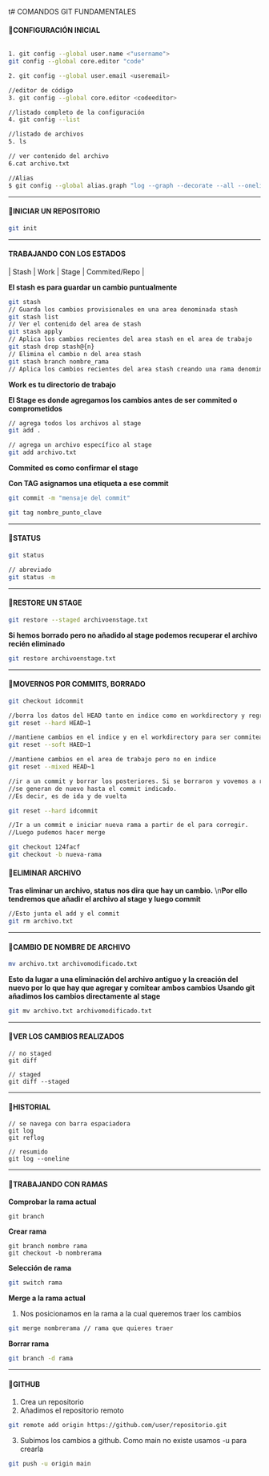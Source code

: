 t# COMANDOS GIT FUNDAMENTALES

#### 📢CONFIGURACIÓN INICIAL

```bash

1. git config --global user.name <"username">
git config --global core.editor "code"

2. git config --global user.email <useremail>

//editor de código
3. git config --global core.editor <codeeditor>

//listado completo de la configuración
4. git config --list

//listado de archivos
5. ls 

// ver contenido del archivo
6.cat archivo.txt

//Alias
$ git config --global alias.graph "log --graph --decorate --all --oneline"


```

---

#### 📢INICIAR UN REPOSITORIO

```bash
git init

```
---
#### TRABAJANDO CON LOS ESTADOS

| Stash | Work | Stage | Commited/Repo |

**El stash es para guardar un cambio puntualmente**

```bash
git stash
// Guarda los cambios provisionales en una area denominada stash
git stash list
// Ver el contenido del area de stash
git stash apply
// Aplica los cambios recientes del area stash en el area de trabajo
git stash drop stash@{n}
// Elimina el cambio n del area stash
git stash branch nombre_rama
// Aplica los cambios recientes del area stash creando una rama denominada nombre_rama

```

**Work es tu directorio de trabajo**

**El Stage es donde agregamos los cambios antes de ser commited o comprometidos**

```bash
// agrega todos los archivos al stage
git add .

// agrega un archivo específico al stage
git add archivo.txt

```

**Commited es como confirmar el stage**

**Con TAG asignamos una etiqueta a ese commit**

```bash
git commit -m "mensaje del commit"

git tag nombre_punto_clave
```


---

#### 📢STATUS

```bash
git status

// abreviado
git status -m 

```
---
#### 📢RESTORE UN STAGE

```bash
git restore --staged archivoenstage.txt

```

**Si hemos borrado pero no añadido al stage podemos recuperar el archivo recién eliminado**

```bash
git restore archivoenstage.txt

```
---

#### 📢MOVERNOS POR COMMITS, BORRADO

```bash
git checkout idcommit

//borra los datos del HEAD tanto en indice como en workdirectory y regresa al commit anterior
git reset --hard HEAD~1

//mantiene cambios en el indice y en el workdirectory para ser commiteados
git reset --soft HAED~1

//mantiene cambios en el area de trabajo pero no en indice
git reset --mixed HEAD~1

//ir a un commit y borrar los posteriores. Si se borraron y vovemos a realizarlo
//se generan de nuevo hasta el commit indicado.
//Es decir, es de ida y de vuelta

git reset --hard idcommit
```

```bash
//Ir a un commit e iniciar nueva rama a partir de el para corregir.
//Luego pudemos hacer merge

git checkout 124facf
git checkout -b nueva-rama

```

#### 📢ELIMINAR ARCHIVO

**Tras eliminar un archivo, status nos dira que hay un cambio.**
\n**Por ello tendremos que añadir el archivo al stage y luego commit**


```bash
//Esto junta el add y el commit 
git rm archivo.txt

```
---
#### 📢CAMBIO DE NOMBRE DE ARCHIVO

```bash
mv archivo.txt archivomodificado.txt

```

**Esto da lugar a una eliminación del archivo antiguo y la creación del nuevo por lo que hay que agregar y comitear ambos cambios**
**Usando git añadimos los cambios directamente al stage**

```bash
git mv archivo.txt archivomodificado.txt

```
---
#### 📢VER LOS CAMBIOS REALIZADOS 

```
// no staged
git diff

// staged
git diff --staged

```
---
#### 📢HISTORIAL

```
// se navega con barra espaciadora
git log
git reflog

// resumido
git log --oneline

```

---
#### 📢TRABAJANDO CON RAMAS

**Comprobar la rama actual**

```
git branch

```

**Crear rama**

```
git branch nombre rama
git checkout -b nombrerama

```

**Selección de rama**

```bash
git switch rama
```

**Merge a la rama actual**

1. Nos posicionamos en la rama a la cual queremos traer los cambios

```bash
git merge nombrerama // rama que quieres traer

```

**Borrar rama** 

```bash
git branch -d rama
```
---
#### 📢GITHUB

1. Crea un repositorio
2. Añadimos el repositorio remoto

```bash
git remote add origin https://github.com/user/repositorio.git

```

3. Subimos los cambios a github. Como main no existe usamos -u para crearla

```bash
git push -u origin main 

```


















